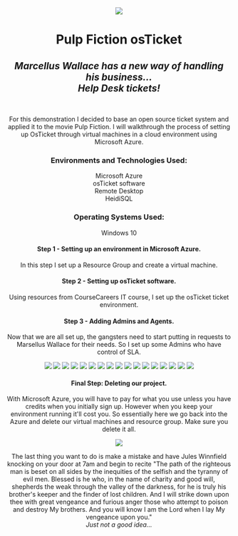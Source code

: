 <div align="center">
  <img src="pf.jpg">
  
  <h1>Pulp Fiction osTicket</h1>
  <h2><i>Marcellus Wallace has a new way of handling his business... <br>Help Desk tickets!</i></h2>
  <br>
  <p>For this demonstration I decided to base an open source ticket system and applied it to the movie Pulp Fiction.  
I will walkthrough the process of setting up OsTicket through virtual machines in a cloud environment using Microsoft Azure.</p>

<h3>Environments and Technologies Used:</h3>
Microsoft Azure<br>
osTicket software<br>
Remote Desktop<br>
HeidiSQL

<h3>Operating Systems Used:</h3>
Windows 10

<h4>Step 1 - Setting up an environment in Microsoft Azure.</h4>
<p>In this step I set up a Resource Group and create a virtual machine.</p> 

<h4>Step 2 - Setting up osTicket software.</h4>
<p>Using resources from CourseCareers IT course, I set up the osTicket ticket environment.</p>

<h4>Step 3 - Adding Admins and Agents.</h4>
<p>Now that we are all set up, the gangsters need to start putting in requests to Marsellus Wallace for their needs. 
So I set up some Admins who have control of SLA.</p>

<img src="1.png">
<img src="2.png">
<img src="3.png">
<img src="4.png">
<img src="5.png">
<img src="6.png">
<img src="7.png">
<img src="8.png">
<img src="9.png">
<img src="10.png">
<img src="11.png">
<img src="12.png">
<img src="13.png">
<img src="14.png">
<img src="15.png">
<img src="16.png">
<img src="17.png">

<h4>Final Step: Deleting our project.</h4>
<p>With Microsoft Azure, you will have to pay for what you use unless you have credits when you initially sign up.
However when you keep your environment running it'll cost you. 
So essentially here we go back into the Azure and delete our virtual machines and resource group.
Make sure you delete it all.</p>  
<img src="18.png">
<br>
<p>The last thing you want to do is make a mistake and have Jules Winnfield knocking on your door at 7am and begin to recite 
"The path of the righteous man is beset on all sides by the inequities of the selfish and the tyranny of evil men. 
Blessed is he who, in the name of charity and good will, shepherds the weak through the valley of the darkness, 
for he is truly his brother's keeper and the finder of lost children. 
And I will strike down upon thee with great vengeance and furious anger those who attempt to poison and destroy My brothers. 
And you will know I am the Lord when I lay My vengeance upon you."<br>
<i>Just not a good idea...</i></p>
</div>


